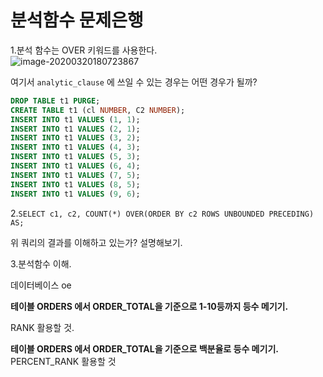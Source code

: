 # 분석함수 문제은행



1.분석 함수는 OVER 키워드를 사용한다.  
![image-20200320180723867](https://tva1.sinaimg.cn/large/00831rSTgy1gd0i81euz5j31aq04q791.jpg)



여기서 `analytic_clause` 에 쓰일 수 있는 경우는 어떤 경우가 될까?





```sql
DROP TABLE t1 PURGE;
CREATE TABLE t1 (cl NUMBER, C2 NUMBER);
INSERT INTO t1 VALUES (1, 1);
INSERT INTO t1 VALUES (2, 1);
INSERT INTO t1 VALUES (3, 2);
INSERT INTO t1 VALUES (4, 3);
INSERT INTO t1 VALUES (5, 3);
INSERT INTO t1 VALUES (6, 4);
INSERT INTO t1 VALUES (7, 5);
INSERT INTO t1 VALUES (8, 5);
INSERT INTO t1 VALUES (9, 6);
```

2.`SELECT c1, c2, COUNT(*) OVER(ORDER BY c2 ROWS UNBOUNDED PRECEDING) AS;`

위 쿼리의 결과를 이해하고 있는가? 설명해보기.


3.분석함수 이해.

데이터베이스 oe

**테이블 ORDERS 에서 ORDER_TOTAL을 기준으로 1-10등까지 등수 메기기.**

RANK 활용할 것.

**테이블 ORDERS 에서 ORDER_TOTAL을 기준으로 백분율로 등수 메기기.**
PERCENT_RANK 활용할 것






